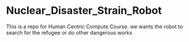 # Nuclear_Disaster_Strain_Robot
This is a repo for Human Centric Compute Course. we wants the robot to search for the refugee or do other dangerous works
